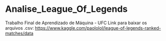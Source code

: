 # Analise_League_Of_Legends
Trabalho Final de Aprendizado de Máquina - UFC
Link para baixar os arquivos .csv: https://www.kaggle.com/paololol/league-of-legends-ranked-matches/data
